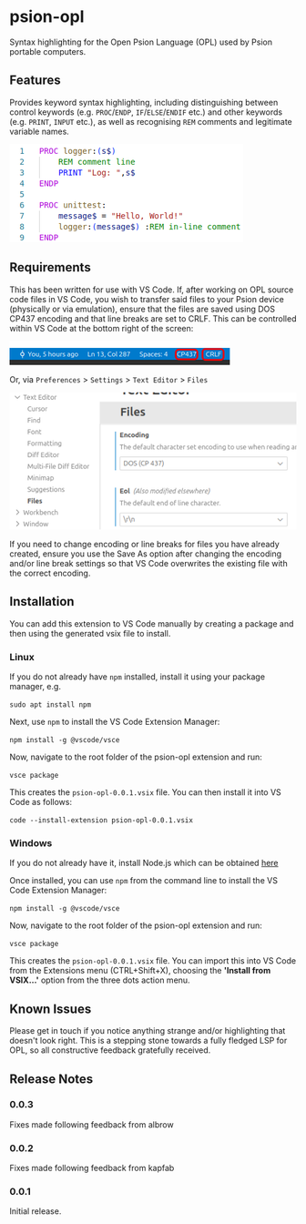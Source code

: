 # psion-opl

Syntax highlighting for the Open Psion Language (OPL) used by Psion portable computers.

## Features

Provides keyword syntax highlighting, including distinguishing between control keywords (e.g. `PROC`/`ENDP`, `IF`/`ELSE`/`ENDIF` etc.) and other keywords (e.g. `PRINT`, `INPUT` etc.), as well as recognising `REM` comments and legitimate variable names.

![Screenshot](https://github.com/colinhoad/psion-opl-syntax-highlighting/blob/main/img/psion-opl-sample.png?raw=true)

## Requirements

This has been written for use with VS Code. If, after working on OPL source code files in VS Code, you wish to transfer said files to your Psion device (physically or via emulation), ensure that the files are saved using DOS CP437 encoding and that line breaks are set to CRLF. This can be controlled within VS Code at the bottom right of the screen: 

![File encoding](https://github.com/colinhoad/psion-opl-syntax-highlighting/blob/main/img/vscode-encoding.png?raw=true)

Or, via `Preferences` > `Settings` > `Text Editor` > `Files`

![File encoding](https://github.com/colinhoad/psion-opl-syntax-highlighting/blob/main/img/vscode-file-settings.png?raw=true)

If you need to change encoding or line breaks for files you have already created, ensure you use the Save As option after changing the encoding and/or line break settings so that VS Code overwrites the existing file with the correct encoding.

## Installation

You can add this extension to VS Code manually by creating a package and then using the generated vsix file to install. 

### Linux

If you do not already have `npm` installed, install it using your package manager, e.g.

`sudo apt install npm`

Next, use `npm` to install the VS Code Extension Manager:

`npm install -g @vscode/vsce`

Now, navigate to the root folder of the psion-opl extension and run:

`vsce package`

This creates the `psion-opl-0.0.1.vsix` file. You can then install it into VS Code as follows:

`code --install-extension psion-opl-0.0.1.vsix`

### Windows

If you do not already have it, install Node.js which can be obtained [here](https://nodejs.org/en/download)

Once installed, you can use `npm` from the command line to install the VS Code Extension Manager:

`npm install -g @vscode/vsce`

Now, navigate to the root folder of the psion-opl extension and run:

`vsce package`

This creates the `psion-opl-0.0.1.vsix` file. You can import this into VS Code from the Extensions menu (CTRL+Shift+X), choosing the **'Install from VSIX...'** option from the three dots action menu.


## Known Issues

Please get in touch if you notice anything strange and/or highlighting that doesn't look right. This is a stepping stone towards a fully fledged LSP for OPL, so all constructive feedback gratefully received.

## Release Notes

### 0.0.3

Fixes made following feedback from albrow

### 0.0.2

Fixes made following feedback from kapfab

### 0.0.1

Initial release.